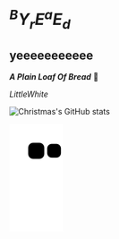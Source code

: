 # $^BY_rE^aE_d$

## yeeeeeeeeeee

***A Plain Loaf Of Bread***
:bread:

*LittleWhite*

![Christmas's GitHub stats](https://github-readme-stats.vercel.app/api?username=WIISHTPAN&show_icons=true&theme=tokyonight)

![Snake Chart](https://raw.githubusercontent.com/WIISHTPAN/WIISHTPAN/output/github-contribution-grid-snake.svg)
